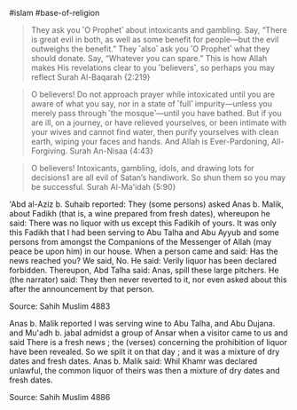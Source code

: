 #islam #base-of-religion 
>They ask you ˹O Prophet˺ about intoxicants and gambling. Say, “There is great evil in both, as well as some benefit for people—but the evil outweighs the benefit.” They ˹also˺ ask you ˹O Prophet˺ what they should donate. Say, “Whatever you can spare.” This is how Allah makes His revelations clear to you ˹believers˺, so perhaps you may reflect
Surah Al-Baqarah {2:219}

>O believers! Do not approach prayer while intoxicated until you are aware of what you say, nor in a state of ˹full˺ impurity—unless you merely pass through ˹the mosque˺—until you have bathed. But if you are ill, on a journey, or have relieved yourselves, or been intimate with your wives and cannot find water, then purify yourselves with clean earth, wiping your faces and hands. And Allah is Ever-Pardoning, All-Forgiving.
Surah An-Nisaa {4:43}

>O believers! Intoxicants, gambling, idols, and drawing lots for decisions1 are all evil of Satan’s handiwork. So shun them so you may be successful.
Surah Al-Ma'idah {5:90}

'Abd al-Aziz b. Suhaib reported: They (some persons) asked Anas b. Malik, about Fadikh (that is, a wine prepared from fresh dates), whereupon he said: There was no liquor with us except this Fadikih of yours. It was only this Fadikh that I had been serving to Abu Talha and Abu Ayyub and some persons from amongst the Companions of the Messenger of Allah (may peace be upon him) in our house. When a person came and said: Has the news reached you? We said, No. He said: Verily liquor has been declared forbidden. Thereupon, Abd Talha said: Anas, spill these large pitchers. He (the narrator) said: They then never reverted to it, nor even asked about this after the announcement by that person.

Source: Sahih Muslim 4883

Anas b. Malik reported I was serving wine to Abu Talha, and Abu Dujana. and Mu'adh b. jabal admidst a group of Ansar when a visitor came to us and said There is a fresh news ; the (verses) concerning the prohibition of liquor have been revealed. So we spilt it on that day ; and it was a mixture of dry dates and fresh dates. Anas b. Malik said: Whil Khamr was declared unlawful, the common liquor of theirs was then a mixture of dry dates and fresh dates.

Source: Sahih Muslim 4886